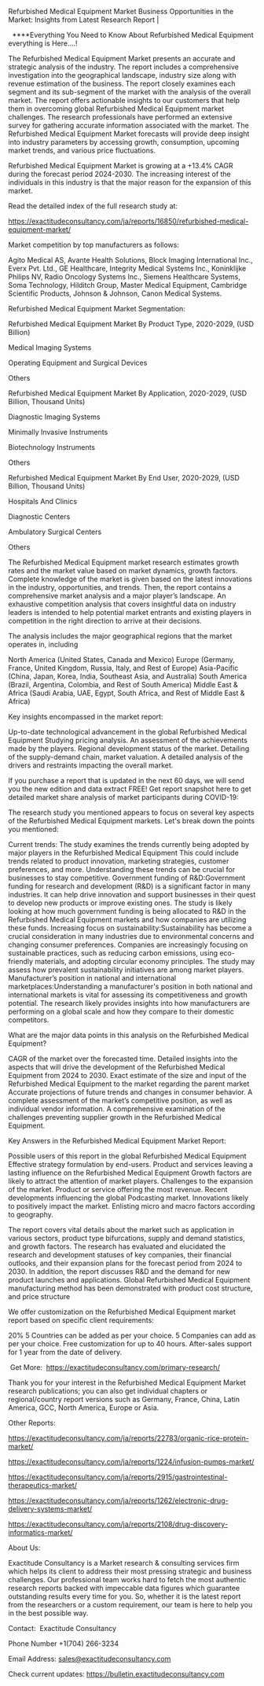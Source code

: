 Refurbished Medical Equipment Market Business Opportunities in the Market: Insights from Latest Research Report |

  ****Everything You Need to Know About Refurbished Medical Equipment everything is Here....!

The Refurbished Medical Equipment Market presents an accurate and strategic analysis of the industry. The report includes a comprehensive investigation into the geographical landscape, industry size along with revenue estimation of the business. The report closely examines each segment and its sub-segment of the market with the analysis of the overall market. The report offers actionable insights to our customers that help them in overcoming global Refurbished Medical Equipment market challenges. The research professionals have performed an extensive survey for gathering accurate information associated with the market. The Refurbished Medical Equipment Market forecasts will provide deep insight into industry parameters by accessing growth, consumption, upcoming market trends, and various price fluctuations.

Refurbished Medical Equipment Market is growing at a +13.4% CAGR during the forecast period 2024-2030. The increasing interest of the individuals in this industry is that the major reason for the expansion of this market.

Read the detailed index of the full research study at:

https://exactitudeconsultancy.com/ja/reports/16850/refurbished-medical-equipment-market/

Market competition by top manufacturers as follows:

Agito Medical AS, Avante Health Solutions, Block Imaging International Inc., Everx Pvt. Ltd., GE Healthcare, Integrity Medical Systems Inc., Koninklijke Philips NV, Radio Oncology Systems Inc., Siemens Healthcare Systems, Soma Technology, Hilditch Group, Master Medical Equipment, Cambridge Scientific Products, Johnson & Johnson, Canon Medical Systems.

Refurbished Medical Equipment Market Segmentation:

Refurbished Medical Equipment Market By Product Type, 2020-2029, (USD Billion)

Medical Imaging Systems

Operating Equipment and Surgical Devices

Others

Refurbished Medical Equipment Market By Application, 2020-2029, (USD Billion, Thousand Units)

Diagnostic Imaging Systems

Minimally Invasive Instruments

Biotechnology Instruments

Others

Refurbished Medical Equipment Market By End User, 2020-2029, (USD Billion, Thousand Units)

Hospitals And Clinics

Diagnostic Centers

Ambulatory Surgical Centers

Others

The Refurbished Medical Equipment market research estimates growth rates and the market value based on market dynamics, growth factors. Complete knowledge of the market is given based on the latest innovations in the industry, opportunities, and trends. Then, the report contains a comprehensive market analysis and a major player’s landscape. An exhaustive competition analysis that covers insightful data on industry leaders is intended to help potential market entrants and existing players in competition in the right direction to arrive at their decisions.

The analysis includes the major geographical regions that the market operates in, including

North America (United States, Canada and Mexico)
Europe (Germany, France, United Kingdom, Russia, Italy, and Rest of Europe)
Asia-Pacific (China, Japan, Korea, India, Southeast Asia, and Australia)
South America (Brazil, Argentina, Colombia, and Rest of South America)
Middle East & Africa (Saudi Arabia, UAE, Egypt, South Africa, and Rest of Middle East & Africa)

Key insights encompassed in the market report:

Up-to-date technological advancement in the global Refurbished Medical Equipment
Studying pricing analysis.
An assessment of the achievements made by the players.
Regional development status of the market.
Detailing of the supply-demand chain, market valuation.
A detailed analysis of the drivers and restraints impacting the overall market.

If you purchase a report that is updated in the next 60 days, we will send you the new edition and data extract FREE! Get report snapshot here to get detailed market share analysis of market participants during COVID-19:

The research study you mentioned appears to focus on several key aspects of the Refurbished Medical Equipment markets. Let's break down the points you mentioned:

Current trends: The study examines the trends currently being adopted by major players in the Refurbished Medical Equipment This could include trends related to product innovation, marketing strategies, customer preferences, and more. Understanding these trends can be crucial for businesses to stay competitive.
Government funding of R&D:Government funding for research and development (R&D) is a significant factor in many industries. It can help drive innovation and support businesses in their quest to develop new products or improve existing ones. The study is likely looking at how much government funding is being allocated to R&D in the Refurbished Medical Equipment markets and how companies are utilizing these funds.
Increasing focus on sustainability:Sustainability has become a crucial consideration in many industries due to environmental concerns and changing consumer preferences. Companies are increasingly focusing on sustainable practices, such as reducing carbon emissions, using eco-friendly materials, and adopting circular economy principles. The study may assess how prevalent sustainability initiatives are among market players.
Manufacturer’s position in national and international marketplaces:Understanding a manufacturer's position in both national and international markets is vital for assessing its competitiveness and growth potential. The research likely provides insights into how manufacturers are performing on a global scale and how they compare to their domestic competitors.

What are the major data points in this analysis on the Refurbished Medical Equipment?

CAGR of the market over the forecasted time.
Detailed insights into the aspects that will drive the development of the Refurbished Medical Equipment from 2024 to 2030.
Exact estimate of the size and input of the Refurbished Medical Equipment to the market regarding the parent market
Accurate projections of future trends and changes in consumer behavior. A complete assessment of the market’s competitive position, as well as individual vendor information.
A comprehensive examination of the challenges preventing supplier growth in the Refurbished Medical Equipment.

Key Answers in the Refurbished Medical Equipment Market Report:

Possible users of this report in the global Refurbished Medical Equipment
Effective strategy formulation by end-users.
Product and services leaving a lasting influence on the Refurbished Medical Equipment
Growth factors are likely to attract the attention of market players.
Challenges to the expansion of the market.
Product or service offering the most revenue.
Recent developments influencing the global Podcasting market.
Innovations likely to positively impact the market.
Enlisting micro and macro factors according to geography.

The report covers vital details about the market such as application in various sectors, product type bifurcations, supply and demand statistics, and growth factors. The research has evaluated and elucidated the research and development statuses of key companies, their financial outlooks, and their expansion plans for the forecast period from 2024 to 2030. In addition, the report discusses R&D and the demand for new product launches and applications. Global Refurbished Medical Equipment manufacturing method has been demonstrated with product cost structure, and price structure

We offer customization on the Refurbished Medical Equipment market report based on specific client requirements:

20%
5 Countries can be added as per your choice.
5 Companies can add as per your choice.
Free customization for up to 40 hours.
After-sales support for 1 year from the date of delivery.

 Get More:  https://exactitudeconsultancy.com/primary-research/

Thank you for your interest in the Refurbished Medical Equipment Market research publications; you can also get individual chapters or regional/country report versions such as Germany, France, China, Latin America, GCC, North America, Europe or Asia.

Other Reports:

https://exactitudeconsultancy.com/ja/reports/22783/organic-rice-protein-market/

https://exactitudeconsultancy.com/ja/reports/1224/infusion-pumps-market/

https://exactitudeconsultancy.com/ja/reports/2915/gastrointestinal-therapeutics-market/

https://exactitudeconsultancy.com/ja/reports/1262/electronic-drug-delivery-systems-market/

https://exactitudeconsultancy.com/ja/reports/2108/drug-discovery-informatics-market/

About Us:

Exactitude Consultancy is a Market research & consulting services firm which helps its client to address their most pressing strategic and business challenges. Our professional team works hard to fetch the most authentic research reports backed with impeccable data figures which guarantee outstanding results every time for you. So, whether it is the latest report from the researchers or a custom requirement, our team is here to help you in the best possible way.

Contact:  Exactitude Consultancy

Phone Number +1(704) 266-3234

Email Address: sales@exactitudeconsultancy.com

Check current updates: https://bulletin.exactitudeconsultancy.com
